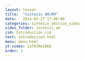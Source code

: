 ```yaml
---
layout: lesson
title:  "Sintesis AM/RM"
date:   2014-03-27 17:00:00
categories: sintesis_aditiva_sides
sides_folder: sintesis_am
csd: Introduccion.csd
text: Introduccion.html
menu: menu.html
yt-video: 1aT9JRe2EKQ
order: 1
---
```


